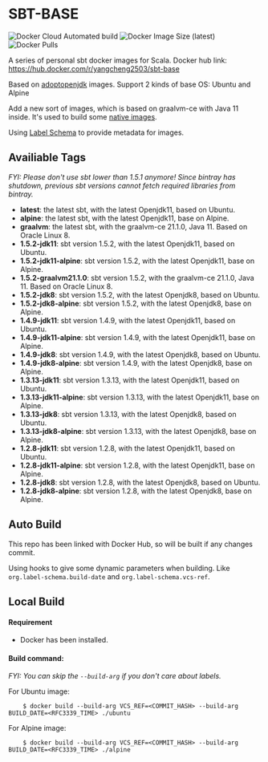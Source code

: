 # SBT-BASE

![Docker Cloud Automated build](https://img.shields.io/docker/cloud/automated/yangcheng2503/sbt-base)
![Docker Image Size (latest)](https://img.shields.io/docker/image-size/yangcheng2503/sbt-base/latest)
![Docker Pulls](https://img.shields.io/docker/pulls/yangcheng2503/sbt-base)

A series of personal sbt docker images for Scala. Docker hub link: https://hub.docker.com/r/yangcheng2503/sbt-base

Based on [adoptopenjdk](https://hub.docker.com/u/adoptopenjdk) images. Support 2 kinds of base OS: Ubuntu and Alpine

Add a new sort of images, which is based on graalvm-ce with Java 11 inside. It's used to build some [native images](https://www.graalvm.org/reference-manual/native-image/).

Using [Label Schema](http://label-schema.org/) to provide metadata for images.

## Availiable Tags

_FYI: Please don't use sbt lower than 1.5.1 anymore! Since bintray has shutdown, previous sbt versions cannot fetch required libraries from bintray._

- **latest**: the latest sbt, with the latest Openjdk11, based on Ubuntu.
- **alpine**: the latest sbt, with the latest Openjdk11, base on Alpine.
- **graalvm**: the latest sbt, with the graalvm-ce 21.1.0, Java 11. Based on Oracle Linux 8.
- **1.5.2-jdk11**: sbt version 1.5.2, with the latest Openjdk11, based on Ubuntu.
- **1.5.2-jdk11-alpine**: sbt version 1.5.2, with the latest Openjdk11, base on Alpine.
- **1.5.2-graalvm21.1.0**: sbt version 1.5.2, with the graalvm-ce 21.1.0, Java 11. Based on Oracle Linux 8.
- **1.5.2-jdk8**: sbt version 1.5.2, with the latest Openjdk8, based on Ubuntu.
- **1.5.2-jdk8-alpine**:  sbt version 1.5.2, with the latest Openjdk8, base on Alpine.
- **1.4.9-jdk11**: sbt version 1.4.9, with the latest Openjdk11, based on Ubuntu.
- **1.4.9-jdk11-alpine**:  sbt version 1.4.9, with the latest Openjdk11, base on Alpine.
- **1.4.9-jdk8**: sbt version 1.4.9, with the latest Openjdk8, based on Ubuntu.
- **1.4.9-jdk8-alpine**:  sbt version 1.4.9, with the latest Openjdk8, base on Alpine.
- **1.3.13-jdk11**: sbt version 1.3.13, with the latest Openjdk11, based on Ubuntu.
- **1.3.13-jdk11-alpine**:  sbt version 1.3.13, with the latest Openjdk11, base on Alpine.
- **1.3.13-jdk8**: sbt version 1.3.13, with the latest Openjdk8, based on Ubuntu.
- **1.3.13-jdk8-alpine**:  sbt version 1.3.13, with the latest Openjdk8, base on Alpine.
- **1.2.8-jdk11**: sbt version 1.2.8, with the latest Openjdk11, based on Ubuntu.
- **1.2.8-jdk11-alpine**:  sbt version 1.2.8, with the latest Openjdk11, base on Alpine.
- **1.2.8-jdk8**: sbt version 1.2.8, with the latest Openjdk8, based on Ubuntu.
- **1.2.8-jdk8-alpine**:  sbt version 1.2.8, with the latest Openjdk8, base on Alpine.

## Auto Build

This repo has been linked with Docker Hub, so will be built if any changes commit.

Using hooks to give some dynamic parameters when building. Like `org.label-schema.build-date` and `org.label-schema.vcs-ref`.

## Local Build

#### Requirement

- Docker has been installed.

#### Build command:

_FYI: You can skip the `--build-arg` if you don't care about labels._

For Ubuntu image:

```shell
    $ docker build --build-arg VCS_REF=<COMMIT_HASH> --build-arg BUILD_DATE=<RFC3339_TIME> ./ubuntu
```

For Alpine image:

```shell
    $ docker build --build-arg VCS_REF=<COMMIT_HASH> --build-arg BUILD_DATE=<RFC3339_TIME> ./alpine
```
